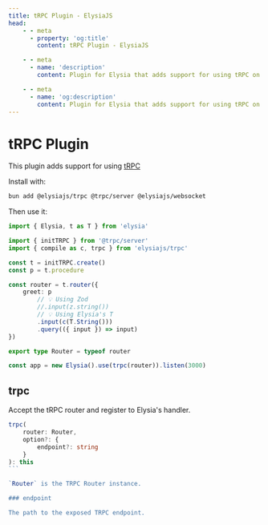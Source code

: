 ```yaml
---
title: tRPC Plugin - ElysiaJS
head:
    - - meta
      - property: 'og:title'
        content: tRPC Plugin - ElysiaJS

    - - meta
      - name: 'description'
        content: Plugin for Elysia that adds support for using tRPC on Bun with Elysia Server. Start by installing the plugin with "bun add @elysiajs/trpc".

    - - meta
      - name: 'og:description'
        content: Plugin for Elysia that adds support for using tRPC on Bun with Elysia Server. Start by installing the plugin with "bun add @elysiajs/trpc".
---
```


# tRPC Plugin

This plugin adds support for using [tRPC](https://trpc.io/)

Install with:

```bash
bun add @elysiajs/trpc @trpc/server @elysiajs/websocket
```

Then use it:

```typescript
import { Elysia, t as T } from 'elysia'

import { initTRPC } from '@trpc/server'
import { compile as c, trpc } from 'elysiajs/trpc'

const t = initTRPC.create()
const p = t.procedure

const router = t.router({
	greet: p
		// 💡 Using Zod
		//.input(z.string())
		// 💡 Using Elysia's T
		.input(c(T.String()))
		.query(({ input }) => input)
})

export type Router = typeof router

const app = new Elysia().use(trpc(router)).listen(3000)
```

## trpc

Accept the tRPC router and register to Elysia's handler.

````ts
trpc(
	router: Router,
	option?: {
	    endpoint?: string
	}
): this
```

`Router` is the TRPC Router instance.

### endpoint

The path to the exposed TRPC endpoint.
````
